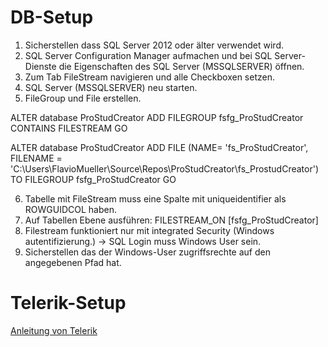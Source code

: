 DB-Setup
======

1. Sicherstellen dass SQL Server 2012 oder älter verwendet wird.
2. SQL Server Configuration Manager aufmachen und bei SQL Server-Dienste die Eigenschaften des SQL Server (MSSQLSERVER) öffnen.
3. Zum Tab FileStream navigieren und alle Checkboxen setzen.
4. SQL Server (MSSQLSERVER) neu starten.
5. FileGroup und File erstellen.

ALTER database ProStudCreator
ADD FILEGROUP fsfg_ProStudCreator
CONTAINS FILESTREAM
GO

ALTER database ProStudCreator
ADD FILE
(NAME= 'fs_ProStudCreator',
FILENAME = 'C:\Users\FlavioMueller\Source\Repos\ProStudCreator\fs_ProstudCreator')
TO FILEGROUP fsfg_ProStudCreator
GO

6. Tabelle mit FileStream muss eine Spalte mit uniqueidentifier als ROWGUIDCOL haben.
7. Auf Tabellen Ebene ausführen: FILESTREAM_ON [fsfg_ProStudCreator]
8. Filestream funktioniert nur mit integrated Security (Windows autentifizierung.)
-> SQL Login muss Windows User sein.
9. Sicherstellen das der Windows-User zugriffsrechte auf den angegebenen Pfad hat.



Telerik-Setup
======

[Anleitung von Telerik](http://docs.telerik.com/devtools/aspnet-ajax/general-information/adding-the-telerik-controls-to-your-project)
